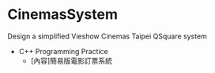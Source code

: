 # CinemasSystem
Design a simplified Vieshow Cinemas Taipei QSquare system
* C++ Programming Practice<br>
  * [內容]簡易版電影訂票系統
